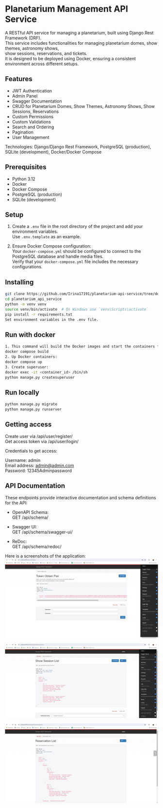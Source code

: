 # Planetarium Management API Service

A RESTful API service for managing a planetarium, built using Django Rest Framework (DRF).  
This service includes functionalities for managing planetarium domes, show themes, astronomy shows,  
show sessions, reservations, and tickets.  
It is designed to be deployed using Docker, ensuring a consistent environment across different setups.  


## Features  

- JWT Authentication  
- Admin Panel  
- Swagger Documentation  
- CRUD for Planetarium Domes, Show Themes, Astronomy Shows, Show Sessions, Reservations  
- Custom Permissions  
- Custom Validations  
- Search and Ordering  
- Pagination  
- User Management  

Technologies: Django/Django Rest Framework, PostgreSQL (production), SQLite (development), Docker/Docker Compose  


## Prerequisites

- Python 3.12   
- Docker  
- Docker Compose  
- PostgreSQL (production)  
- SQLite (development)


## Setup  

1. Create a `.env` file in the root directory of the project and add your environment variables.  
   Use `.env.template` as an example.  

2. Ensure Docker Compose configuration:  
   Your `docker-compose.yml` should be configured to connect to the PostgreSQL database and handle media files.  
   Verify that your `docker-compose.yml` file includes the necessary configurations.  


## Installing

```bash
git clone https://github.com/Irina17191/planetarium-api-service/tree/develop  
cd planetarium_api_service  
python -m venv venv  
source venv/bin/activate  # On Windows use `venv\Scripts\activate`  
pip install -r requirements.txt  
Set environment variables in the .env file.
```

## Run with docker  

```bash
1. This command will build the Docker images and start the containers for the Django application and PostgreSQL database:  
docker compose build  
2. Up Docker containers:  
docker compose up  
3. Create superuser:  
docker exec -it <container_id> /bin/sh  
python manage.py createsuperuser  
```

## Run locally  

```bash  
python manage.py migrate  
python manage.py runserver  
```

## Getting access  

Create user via /api/user/register/    
Get access token via /api/user/login/  


Credentials to get access:  

Username: admin  
Email address: admin@admin.com  
Password: 12345Adminpassword


## API Documentation  

These endpoints provide interactive documentation and schema definitions for the API:
- OpenAPI Schema:  
GET /api/schema/
  

- Swagger UI:  
GET /api/schema/swagger-ui/
  

- ReDoc:  
GET /api/schema/redoc/  


Here is a screenshots of the application:  
![Application Screenshot](images/1.png)  

![Application Screenshot](images/2.png)  

![Application Screenshot](images/3.png)